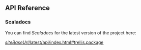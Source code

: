 ## API Reference

### Scaladocs

You can find *Scaladocs* for the latest version of the project here:

[$siteBaseUrl$/latest/api/index.html#trellis.package]($siteBaseUrl$/latest/api/index.html#trellis.package)
